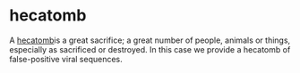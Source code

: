 # hecatomb
A [hecatomb](https://en.wiktionary.org/wiki/hecatomb)is a great sacrifice; a great number of people, animals or things, especially as sacrificed or destroyed. In this case we provide a hecatomb of false-positive viral sequences.
